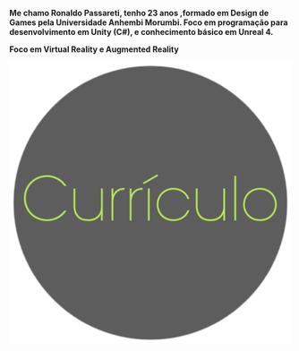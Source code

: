 **Me chamo Ronaldo Passareti, tenho 23 anos ,formado em Design de Games pela Universidade Anhembi Morumbi. Foco em programação para desenvolvimento em Unity (C#), e conhecimento básico em Unreal 4.**

**Foco em Virtual Reality e Augmented Reality**

![www.google.com)](https://github.com/rpassareti/rpassareti.github.io/blob/master/bts/bt_curriculo.png)
